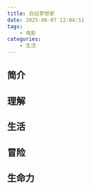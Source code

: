 ```yaml
---
title: 白日梦想家
date: 2025-06-07 12:04:51
tags:
    - 电影
categories:
    - 生活
---
```

## 简介

## 理解

## 生活

## 冒险

## 生命力
